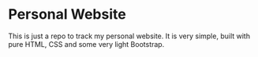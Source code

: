# Personal Website
This is just a repo to track my personal website. It is very simple, built with pure HTML, CSS and some very light Bootstrap.
